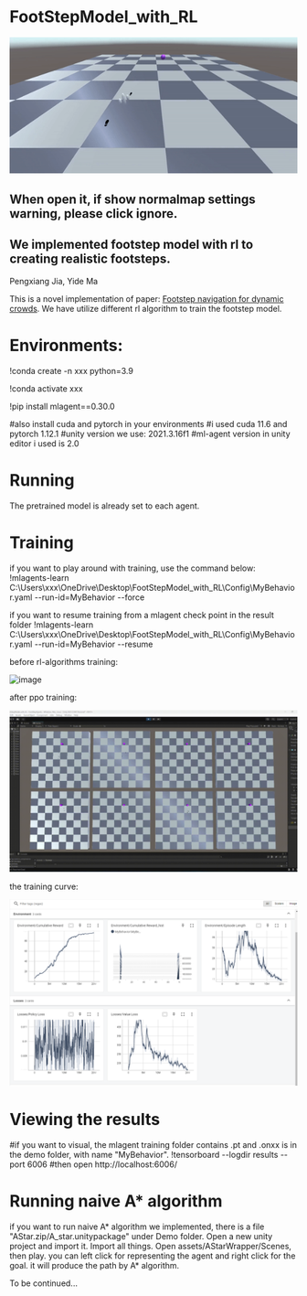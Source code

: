 # FootStepModel_with_RL

<p align="center">
  <img src="./Demo/demo1.gif" />
</p>

## When open it, if show normalmap settings warning, please click ignore.

## We implemented footstep model with rl to creating realistic footsteps.

Pengxiang Jia, Yide Ma

This is a novel implementation of paper: [Footstep navigation for dynamic crowds](https://people.cs.rutgers.edu/~mk1353/pdfs/footstep-navigation.pdf).
We have utilize different rl algorithm to train the footstep model.

# Environments: 
!conda create -n xxx python=3.9

!conda activate xxx

!pip install mlagent==0.30.0

#also install cuda and pytorch in your environments
#i used cuda 11.6 and pytorch 1.12.1
#unity version we use: 2021.3.16f1
#ml-agent version in unity editor i used is 2.0

# Running
The pretrained model is already set to each agent. 

# Training
if you want to play around with training, use the command below:
!mlagents-learn C:\Users\xxx\OneDrive\Desktop\FootStepModel_with_RL\Config\MyBehavior.yaml --run-id=MyBehavior --force

if you want to resume training from a mlagent check point in the result folder
!mlagents-learn C:\Users\xxx\OneDrive\Desktop\FootStepModel_with_RL\Config\MyBehavior.yaml --run-id=MyBehavior --resume


before rl-algorithms training:

![image](./Demo/old.gif)

after ppo training:

![image](./Demo/demo2.gif)


the training curve:

![image](./Demo/loss.png)

# Viewing the results
#if you want to visual, the mlagent training folder contains .pt and .onxx is in the demo folder, with name "MyBehavior".
!tensorboard --logdir results --port 6006
#then open http://localhost:6006/

# Running naive A* algorithm
if you want to run naive A* algorithm we implemented,  there is a file "AStar.zip/A_star.unitypackage" under Demo folder. Open a new unity project and import it. Import all things. Open assets/AStarWrapper/Scenes, then play. you can left click for representing the agent and right click for the goal. it will produce the path by A* algorithm. 

To be continued...



